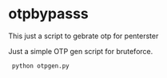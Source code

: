 # otpbypasss
This just a script to gebrate otp for penterster 

Just a simple OTP gen script for bruteforce.

```sh
 python otpgen.py
```
